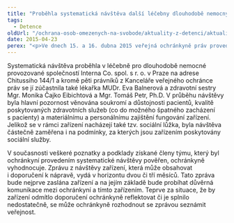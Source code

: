 ```yaml
---
title: "Proběhla systematická návštěva další léčebny dlouhodobě nemocných"
tags:
  - Detence
oldUrl: "/ochrana-osob-omezenych-na-svobode/aktuality-z-detenci/aktuality-z-detenci-2015/probehla-systematicka-navsteva-dalsi-lecebny-dlouhodobe-nemocnych/"
date: 2015-04-23
perex: "<p>Ve dnech 15. a 16. dubna 2015 veřejná ochránkyně práv provedla druhou ze série systematických návštěv léčeben dlouhodobě nemocných. Sérii návštěv celkem přibližně šesti zařízení tohoto typu ochránkyně plánuje provést v průběhu tohoto roku. Po jejím ukončení vydá zprávu, v níž shrne poznatky o špatné i dobré praxi, která aktuálně v léčebnách dlouhodobě nemocných panuje.</p>"
---
```


<!-- imported from the old website -->

<p>Systematická návštěva proběhla v léčebně pro dlouhodobě nemocné provozované společností Interna Co. spol. s r. o. v Praze na adrese Chitussiho 144/1 a kromě pěti právníků z Kanceláře veřejného ochránce práv se jí zúčastnila také lékařka MUDr. Eva Balnerová a zdravotní sestry Mgr. Monika Čajko Eibichtová a Mgr. Tomáš Petr, Ph.D. V průběhu návštěvy byla hlavní pozornost věnována soukromí a důstojnosti pacientů, kvalitě poskytovaných zdravotních služeb (co do možného špatného zacházení s pacienty) a materiálnímu a personálnímu zajištění fungování zařízení. Jelikož se v rámci zařízení nacházejí také tzv. sociální lůžka, byla návštěva částečně zaměřena i na podmínky, za kterých jsou zařízením poskytovány sociální služby.</p><p>V současnosti veškeré poznatky a podklady získané členy týmu, který byl ochránkyní provedením systematické návštěvy pověřen, ochránkyně vyhodnocuje. Zprávu z návštěvy zařízení, která může obsahovat i doporučení k nápravě, vydá v horizontu dvou či tří měsíců. Tato zpráva bude nejprve zaslána zařízení a na jejím základě bude probíhat důvěrná komunikace mezi ochránkyní a tímto zařízením. Teprve za situace, že by zařízení odmítlo doporučení ochránkyně reflektovat či je splnilo nedostatečně, se může ochránkyně rozhodnout se zprávou seznámit veřejnost.</p>
